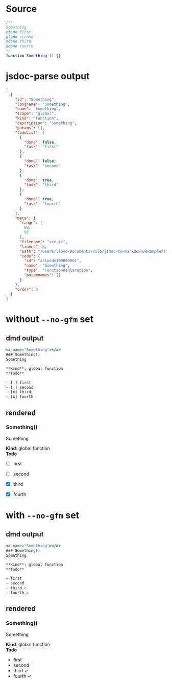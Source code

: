 # Source
```js
/**
Something
@todo first
@todo second
@done third
@done fourth 
*/
function Something () {}

```

# jsdoc-parse output
```json
[
  {
    "id": "Something",
    "longname": "Something",
    "name": "Something",
    "scope": "global",
    "kind": "function",
    "description": "Something",
    "params": [],
    "todoList": [
      {
        "done": false,
        "task": "first"
      },
      {
        "done": false,
        "task": "second"
      },
      {
        "done": true,
        "task": "third"
      },
      {
        "done": true,
        "task": "fourth"
      }
    ],
    "meta": {
      "range": [
        68,
        92
      ],
      "filename": "src.js",
      "lineno": 8,
      "path": "/Users/lloyd/Documents/75lb/jsdoc-to-markdown/example/tags/todo and done",
      "code": {
        "id": "astnode100000001",
        "name": "Something",
        "type": "FunctionDeclaration",
        "paramnames": []
      }
    },
    "order": 0
  }
]
```

# without `--no-gfm` set

## dmd output
```hbs
<a name="Something"></a>
### Something()
Something

**Kind**: global function  
**Todo**

- [ ] first
- [ ] second
- [x] third
- [x] fourth

```

## rendered
<a name="Something"></a>
### Something()
Something

**Kind**: global function  
**Todo**

- [ ] first
- [ ] second
- [x] third
- [x] fourth



# with `--no-gfm` set
## dmd output
```hbs
<a name="Something"></a>
### Something()
Something

**Kind**: global function  
**Todo**

- first
- second
- third ✓
- fourth ✓

```

## rendered
<a name="Something"></a>
### Something()
Something

**Kind**: global function  
**Todo**

- first
- second
- third ✓
- fourth ✓

